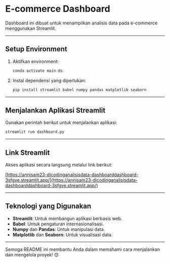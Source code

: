 
# E-commerce Dashboard

Dashboard ini dibuat untuk menampilkan analisis data pada e-commerce menggunakan Streamlit.

---

## Setup Environment

1. Aktifkan environment:
   ```bash
   conda activate main-ds
   ```

2. Instal dependensi yang diperlukan:
   ```bash
   pip install streamlit babel numpy pandas matplotlib seaborn
   ```

---

## Menjalankan Aplikasi Streamlit

Gunakan perintah berikut untuk menjalankan aplikasi:

```bash
streamlit run dashboard.py
```

---

## Link Streamlit

Akses aplikasi secara langsung melalui link berikut:

[https://annisam23-dicodinganalisisdata-dashboarddashboard-3sfgve.streamlit.app/](https://annisam23-dicodinganalisisdata-dashboarddashboard-3sfgve.streamlit.app/)

---

## Teknologi yang Digunakan

- **Streamlit**: Untuk membangun aplikasi berbasis web.
- **Babel**: Untuk pengaturan internasionalisasi.
- **Numpy** dan **Pandas**: Untuk manipulasi data.
- **Matplotlib** dan **Seaborn**: Untuk visualisasi data.

---

Semoga README ini membantu Anda dalam memahami cara menjalankan dan mengelola proyek! 😊
